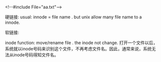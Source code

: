 
\<!--#include File="aa.txt"--\>

硬链接:
usual: innode = file name .
but unix allow  many file name to a innode.

软链接:





inode function:
move/rename file . the inode not change.
 打开一个文件以后，系统就以inode号码来识别这个文件，不再考虑文件名。因此，通常来说，系统无法从inode号码得知文件名。



